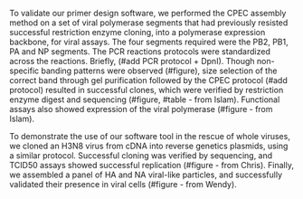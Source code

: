 To validate our primer design software, we performed the CPEC assembly method on a set of viral polymerase segments that had previously resisted successful restriction enzyme cloning, into a polymerase expression backbone, for viral assays. The four segments required were the PB2, PB1, PA and NP segments. The PCR reactions protocols were standardized across the reactions. Briefly, (#add PCR protocol + DpnI). Though non-specific banding patterns were observed (#figure), size selection of the correct band through gel purification followed by the CPEC protocol (#add protocol) resulted in successful clones, which were verified by restriction enzyme digest and sequencing (#figure, #table - from Islam). Functional assays also showed expression of the viral polymerase (#figure - from Islam).

To demonstrate the use of our software tool in the rescue of whole viruses, we cloned an H3N8 virus from cDNA into reverse genetics plasmids, using a similar protocol. Successful cloning was verified by sequencing, and TCID50 assays showed successful replication (#figure - from Chris). Finally, we assembled a panel of HA and NA viral-like particles, and successfully validated their presence in viral cells (#figure - from Wendy).